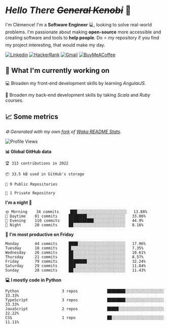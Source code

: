<!---
chomelc/chomelc is a ✨ special ✨ repository because its `README.md` (this file) appears on your GitHub profile.
You can click the Preview link to take a look at your changes.
--->

# *Hello There ~~General Kenobi~~* :vulcan_salute:

I'm Clémence! I'm a **Software Engineer** :computer:, looking to solve real-world problems. I'm passionate about making **open-source** more accessible and creating software and tools to **help people**. Do :star: my repository if you find my project interesting, that would make my day.

<!-- Badges -->
[![Linkedin](https://img.shields.io/badge/-ClémenceChomel-blue?style=flat&logo=Linkedin&logoColor=white)](https://www.linkedin.com/in/clemencechomel/)
[![HackerRank](https://img.shields.io/badge/-clemence_chomel-islamicgreen?style=flat&logo=HackerRank&logoColor=black)](https://www.hackerrank.com/clemence_chomel?hr_r=1)
[![Gmail](https://img.shields.io/badge/-clemence.chomel-c14438?style=flat&logo=Gmail&logoColor=white)](mailto:clemence.chomel@gmail.com)
[![BuyMeACoffee](https://img.shields.io/badge/-chomelcl-yellow?style=flat&logo=buymeacoffee&logoColor=black)](https://www.buymeacoffee.com/chomelcl)

## :open_file_folder: What I'm currently working on

:computer: Broaden my front-end development skills by learning *AngularJS*.

:open_book: Broaden my back-end development skills by taking *Scala* and *Ruby* courses.

## :chart_with_upwards_trend: Some metrics

*:gear: Generated with my own [fork](https://github.com/chomelc/waka-readme-stats) of [Waka README Stats](https://github.com/anmol098/waka-readme-stats)*.

<!--START_SECTION:waka-->
![Profile Views](http://img.shields.io/badge/Profile%20Views-4-orange)

**📊 Global GitHub data** 

```text
🏆 313 contributions in 2022

📦 33.5 kB used in GitHub's storage 

📜 9 Public Repositories 

🔑 1 Private Repository 

```
**I'm a night 🦉** 

```text
🌞 Morning    34 commits     ███░░░░░░░░░░░░░░░░░░░░░░   13.88% 
🌆 Daytime    81 commits     ████████░░░░░░░░░░░░░░░░░   33.06% 
🌃 Evening    110 commits    ███████████░░░░░░░░░░░░░░   44.9% 
🌙 Night      20 commits     ██░░░░░░░░░░░░░░░░░░░░░░░   8.16%

```
📅 **I'm most productive on Friday** 

```text
Monday       44 commits     ████░░░░░░░░░░░░░░░░░░░░░   17.96% 
Tuesday      18 commits     █░░░░░░░░░░░░░░░░░░░░░░░░   7.35% 
Wednesday    26 commits     ██░░░░░░░░░░░░░░░░░░░░░░░   10.61% 
Thursday     21 commits     ██░░░░░░░░░░░░░░░░░░░░░░░   8.57% 
Friday       79 commits     ████████░░░░░░░░░░░░░░░░░   32.24% 
Saturday     29 commits     ███░░░░░░░░░░░░░░░░░░░░░░   11.84% 
Sunday       28 commits     ██░░░░░░░░░░░░░░░░░░░░░░░   11.43%

```


**💻 I mostly code in Python** 

```text
Python                   3 repos             ████████░░░░░░░░░░░░░░░░░   33.33% 
TypeScript               3 repos             ████████░░░░░░░░░░░░░░░░░   33.33% 
JavaScript               2 repos             █████░░░░░░░░░░░░░░░░░░░░   22.22% 
CSS                      1 repo              ██░░░░░░░░░░░░░░░░░░░░░░░   11.11%

```



<!--END_SECTION:waka-->